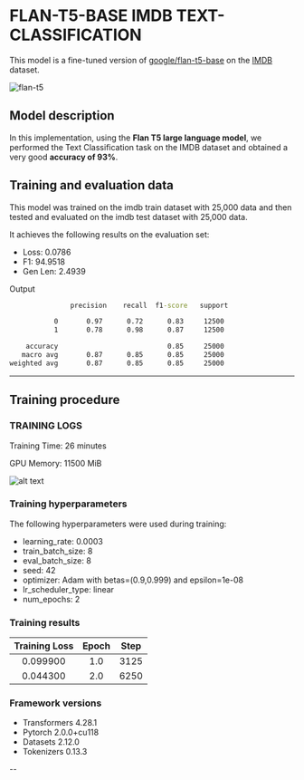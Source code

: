 # FLAN-T5-BASE IMDB TEXT-CLASSIFICATION

This model is a fine-tuned version of [google/flan-t5-base](https://huggingface.co/google/flan-t5-base) on the [IMDB](https://huggingface.co/datasets/imdb) dataset.

![flan-t5](https://github.com/philschmid/deep-learning-pytorch-huggingface/blob/main/assets/flan-t5.png?raw=1)

## Model description

In this implementation, using the **Flan T5 large language model**, we performed the Text Classification task on the IMDB dataset and obtained a very good **accuracy of 93%**.


## Training and evaluation data

This model was trained on the imdb train dataset with 25,000 data and then tested and evaluated on the imdb test dataset with 25,000 data.

It achieves the following results on the evaluation set:

- Loss: 0.0786
- F1: 94.9518
- Gen Len: 2.4939


Output

```cmd
               precision    recall  f1-score   support

           0       0.97      0.72      0.83     12500
           1       0.78      0.98      0.87     12500

    accuracy                           0.85     25000
   macro avg       0.87      0.85      0.85     25000
weighted avg       0.87      0.85      0.85     25000

```

---

## Training procedure

### TRAINING LOGS

Training Time: 26 minutes

GPU Memory: 11500 MiB

![alt text](image.png)

### Training hyperparameters

The following hyperparameters were used during training:

- learning_rate: 0.0003
- train_batch_size: 8
- eval_batch_size: 8
- seed: 42
- optimizer: Adam with betas=(0.9,0.999) and epsilon=1e-08
- lr_scheduler_type: linear
- num_epochs: 2

### Training results

| Training Loss | Epoch | Step |
|:-------------:|:-----:|:----:|
| 0.099900      | 1.0   | 3125 |
| 0.044300      | 2.0   | 6250 |


### Framework versions

- Transformers 4.28.1
- Pytorch 2.0.0+cu118
- Datasets 2.12.0
- Tokenizers 0.13.3

--
